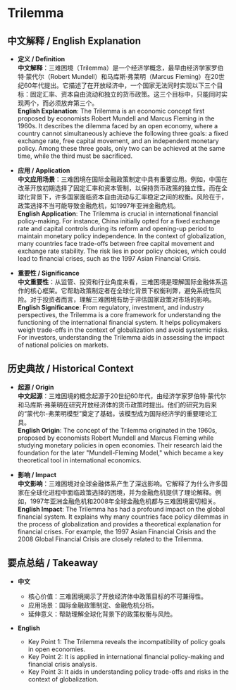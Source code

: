 # Trilemma

## 中文解释 / English Explanation

* **定义 / Definition**  
  **中文解释**：三难困境（Trilemma）是一个经济学概念，最早由经济学家罗伯特·蒙代尔（Robert Mundell）和马库斯·弗莱明（Marcus Fleming）在20世纪60年代提出。它描述了在开放经济中，一个国家无法同时实现以下三个目标：固定汇率、资本自由流动和独立的货币政策。这三个目标中，只能同时实现两个，而必须放弃第三个。  
  **English Explanation**: The Trilemma is an economic concept first proposed by economists Robert Mundell and Marcus Fleming in the 1960s. It describes the dilemma faced by an open economy, where a country cannot simultaneously achieve the following three goals: a fixed exchange rate, free capital movement, and an independent monetary policy. Among these three goals, only two can be achieved at the same time, while the third must be sacrificed.

* **应用 / Application**  
  **中文应用场景**：三难困境在国际金融政策制定中具有重要应用。例如，中国在改革开放初期选择了固定汇率和资本管制，以保持货币政策的独立性。而在全球化背景下，许多国家面临资本自由流动与汇率稳定之间的权衡。风险在于，政策选择不当可能导致金融危机，如1997年亚洲金融危机。  
  **English Application**: The Trilemma is crucial in international financial policy-making. For instance, China initially opted for a fixed exchange rate and capital controls during its reform and opening-up period to maintain monetary policy independence. In the context of globalization, many countries face trade-offs between free capital movement and exchange rate stability. The risk lies in poor policy choices, which could lead to financial crises, such as the 1997 Asian Financial Crisis.

* **重要性 / Significance**  
  **中文重要性**：从监管、投资和行业角度来看，三难困境是理解国际金融体系运作的核心框架。它帮助政策制定者在全球化背景下权衡利弊，避免系统性风险。对于投资者而言，理解三难困境有助于评估国家政策对市场的影响。  
  **English Significance**: From regulatory, investment, and industry perspectives, the Trilemma is a core framework for understanding the functioning of the international financial system. It helps policymakers weigh trade-offs in the context of globalization and avoid systemic risks. For investors, understanding the Trilemma aids in assessing the impact of national policies on markets.

## 历史典故 / Historical Context

* **起源 / Origin**  
  **中文起源**：三难困境的概念起源于20世纪60年代，由经济学家罗伯特·蒙代尔和马库斯·弗莱明在研究开放经济体的货币政策时提出。他们的研究为后来的“蒙代尔-弗莱明模型”奠定了基础，该模型成为国际经济学的重要理论工具。  
  **English Origin**: The concept of the Trilemma originated in the 1960s, proposed by economists Robert Mundell and Marcus Fleming while studying monetary policies in open economies. Their research laid the foundation for the later "Mundell-Fleming Model," which became a key theoretical tool in international economics.

* **影响 / Impact**  
  **中文影响**：三难困境对全球金融体系产生了深远影响。它解释了为什么许多国家在全球化进程中面临政策选择的困境，并为金融危机提供了理论解释。例如，1997年亚洲金融危机和2008年全球金融危机都与三难困境密切相关。  
  **English Impact**: The Trilemma has had a profound impact on the global financial system. It explains why many countries face policy dilemmas in the process of globalization and provides a theoretical explanation for financial crises. For example, the 1997 Asian Financial Crisis and the 2008 Global Financial Crisis are closely related to the Trilemma.

## 要点总结 / Takeaway

* **中文**  
  - 核心价值：三难困境揭示了开放经济体中政策目标的不可兼得性。  
  - 应用场景：国际金融政策制定、金融危机分析。  
  - 延伸意义：帮助理解全球化背景下的政策权衡与风险。

* **English**  
  - Key Point 1: The Trilemma reveals the incompatibility of policy goals in open economies.  
  - Key Point 2: It is applied in international financial policy-making and financial crisis analysis.  
  - Key Point 3: It aids in understanding policy trade-offs and risks in the context of globalization.